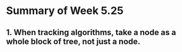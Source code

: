 # Summary of Week 5.25

## 1. When tracking algorithms, take a node as a whole block of tree, not just a node.

